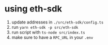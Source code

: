 # using eth-sdk

1. update addresses in `./src/eth-sdk/config.ts`
2. run `yarn eth-sdk -p src/eth-sdk`
3. run script with `ts-node src/index.ts`
4. make sure to have a `RPC_URL` in your `.env`
